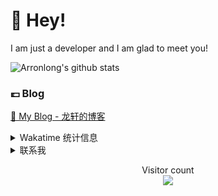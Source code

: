 # 👋 Hey!

I am just a developer and I am glad to meet you!

![Arronlong's github stats](https://github-readme-stats.vercel.app/api?username=Arronlong&&show_icons=true&&title_color=1abc9c&&icon_color=1abc9c)


### 💷 Blog

[📌 My Blog - 龙轩的博客](https://arronlong.com/)


<details>

<summary>Wakatime 统计信息</summary>

<!--START_SECTION:waka-->
![Lines of code](https://img.shields.io/badge/From%20Hello%20World%20I've%20written-76059%20Lines%20of%20code-blue)

**I'm an early 🐤** 

```text
🌞 Morning    16 commits     ████░░░░░░░░░░░░░░░░░░░░░   18.6% 
🌆 Daytime    44 commits     ████████████░░░░░░░░░░░░░   51.16% 
🌃 Evening    25 commits     ███████░░░░░░░░░░░░░░░░░░   29.07% 
🌙 Night      1 commits      ░░░░░░░░░░░░░░░░░░░░░░░░░   1.16%

```


📊 **This week I spent my time on** 

```text
💬 Languages: 
No Activity tracked this Week

```

**I mostly code in Java** 

```text
Java         3 repos        ████████████░░░░░░░░░░░░░   50.0% 
JavaScript   2 repos        ████████░░░░░░░░░░░░░░░░░   33.33% 
Python       1 repos        ████░░░░░░░░░░░░░░░░░░░░░   16.67%

```
<!--END_SECTION:waka-->

</details>

<details>

<summary>联系我</summary>

- 邮箱：cclsuperstar@126.com
- 微信：longxuan100 (👇扫一扫更方便👇)

![](https://cdn.jsdelivr.net/gh/Arronlong/cdn/blogImg/20200807150643.png)

</details>

<p align="center"> 
  Visitor count<br>
  <img src="https://profile-counter.glitch.me/Arronlong/count.svg" />
</p>
